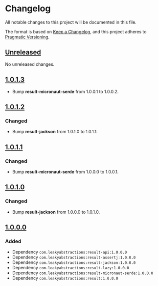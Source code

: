 
# Changelog

All notable changes to this project will be documented in this file.

The format is based on [Keep a Changelog](https://keepachangelog.com/en/1.1.0/),
and this project adheres to [Pragmatic Versioning](https://pragver.github.io/spec/1.0.0.0.html).


## [Unreleased]

No unreleased changes.


## [1.0.1.3]

- Bump **result-micronaut-serde** from 1.0.0.1 to 1.0.0.2.


## [1.0.1.2]

### Changed

- Bump **result-jackson** from 1.0.1.0 to 1.0.1.1.


## [1.0.1.1]

### Changed

- Bump **result-micronaut-serde** from 1.0.0.0 to 1.0.0.1.


## [1.0.1.0]

### Changed

- Bump **result-jackson** from 1.0.0.0 to 1.0.1.0.


## [1.0.0.0]

### Added

- Dependency `com.leakyabstractions:result-api:1.0.0.0`
- Dependency `com.leakyabstractions:result-assertj:1.0.0.0`
- Dependency `com.leakyabstractions:result-jackson:1.0.0.0`
- Dependency `com.leakyabstractions:result-lazy:1.0.0.0`
- Dependency `com.leakyabstractions:result-micronaut-serde:1.0.0.0`
- Dependency `com.leakyabstractions:result:1.0.0.0`


[Unreleased]: https://github.com/LeakyAbstractions/result-bom/compare/main...develop
[1.0.0.0]: https://github.com/LeakyAbstractions/result-bom/releases/tag/1.0.0.0
[1.0.1.0]: https://github.com/LeakyAbstractions/result-bom/releases/tag/1.0.1.0
[1.0.1.1]: https://github.com/LeakyAbstractions/result-bom/releases/tag/1.0.1.1
[1.0.1.2]: https://github.com/LeakyAbstractions/result-bom/releases/tag/1.0.1.2
[1.0.1.3]: https://github.com/LeakyAbstractions/result-bom/releases/tag/1.0.1.3

